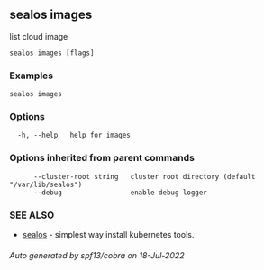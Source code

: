 ## sealos images

list cloud image

```
sealos images [flags]
```

### Examples

```
sealos images
```

### Options

```
  -h, --help   help for images
```

### Options inherited from parent commands

```
      --cluster-root string   cluster root directory (default "/var/lib/sealos")
      --debug                 enable debug logger
```

### SEE ALSO

* [sealos](sealos.md)	 - simplest way install kubernetes tools.

###### Auto generated by spf13/cobra on 18-Jul-2022
